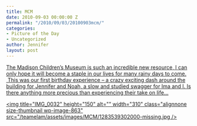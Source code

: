 ```yaml
---
title: MCM
date: 2010-09-03 00:00:00 Z
permalink: "/2010/09/03/20100903mcm/"
categories:
- Picture of the Day
- Uncategorized
author: Jennifer
layout: post
---
```


[The Madison Children&#8217;s Museum is such an incredible new resource, I can only hope it will become a staple in our lives for many rainy days to come.  This was our first birthday experience &#8211; a crazy exciting dash around the building for Jennifer and Noah, a slow and studied swagger for Ima and I. Is there anything more precious than experiencing their take on life&#8230;](http://www.flickr.com/photos/jenniferandJennifers_photos/sets/72157624731063449/)

[<img title="IMG_0032" height="150" alt="" width="310" class="alignnone size-thumbnail wp-image-863" src="/teamelam/assets/images/MCM/1283539302000-missing.jpg />](http://www.flickr.com/photos/jenniferandJennifers_photos/sets/72157624731063449/)
